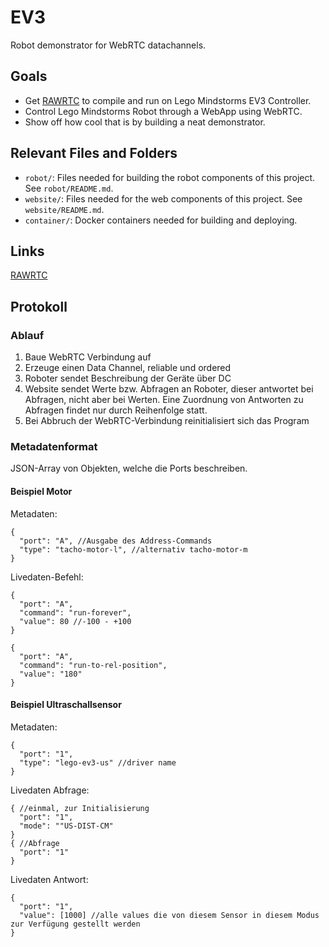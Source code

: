 # EV3 #

Robot demonstrator for WebRTC datachannels.

## Goals ##

  * Get [RAWRTC](https://github.com/rawrtc/rawrtc) to compile and run on Lego Mindstorms EV3 Controller.
  * Control Lego Mindstorms Robot through a WebApp using WebRTC.
  * Show off how cool that is by building a neat demonstrator.
  
## Relevant Files and Folders

- `robot/`: Files needed for building the robot components of this project. See `robot/README.md`.
- `website/`: Files needed for the web components of this project. See `website/README.md`.
- `container/`: Docker containers needed for building and deploying.

## Links ##

[RAWRTC](https://github.com/rawrtc/rawrtc)

## Protokoll

### Ablauf

1. Baue WebRTC Verbindung auf
1. Erzeuge einen Data Channel, reliable und ordered
1. Roboter sendet Beschreibung der Geräte über DC
1. Website sendet Werte bzw. Abfragen an Roboter, dieser antwortet bei Abfragen, nicht aber bei Werten. Eine Zuordnung von Antworten zu Abfragen findet nur durch Reihenfolge statt. 
1. Bei Abbruch der WebRTC-Verbindung reinitialisiert sich das Program

### Metadatenformat

JSON-Array von Objekten, welche die Ports beschreiben. 

#### Beispiel Motor

Metadaten:

```
{ 
  "port": "A", //Ausgabe des Address-Commands
  "type": "tacho-motor-l", //alternativ tacho-motor-m
}
```

Livedaten-Befehl:

```
{
  "port": "A",
  "command": "run-forever",
  "value": 80 //-100 - +100
}

{
  "port": "A", 
  "command": "run-to-rel-position",
  "value": "180"
}
```

#### Beispiel Ultraschallsensor

Metadaten:

```
{
  "port": "1",
  "type": "lego-ev3-us" //driver name
}
```

Livedaten Abfrage:

```
{ //einmal, zur Initialisierung
  "port": "1",
  "mode": ""US-DIST-CM"
}
{ //Abfrage
  "port": "1"
}
```

Livedaten Antwort:

```
{
  "port": "1",
  "value": [1000] //alle values die von diesem Sensor in diesem Modus zur Verfügung gestellt werden
}
```
